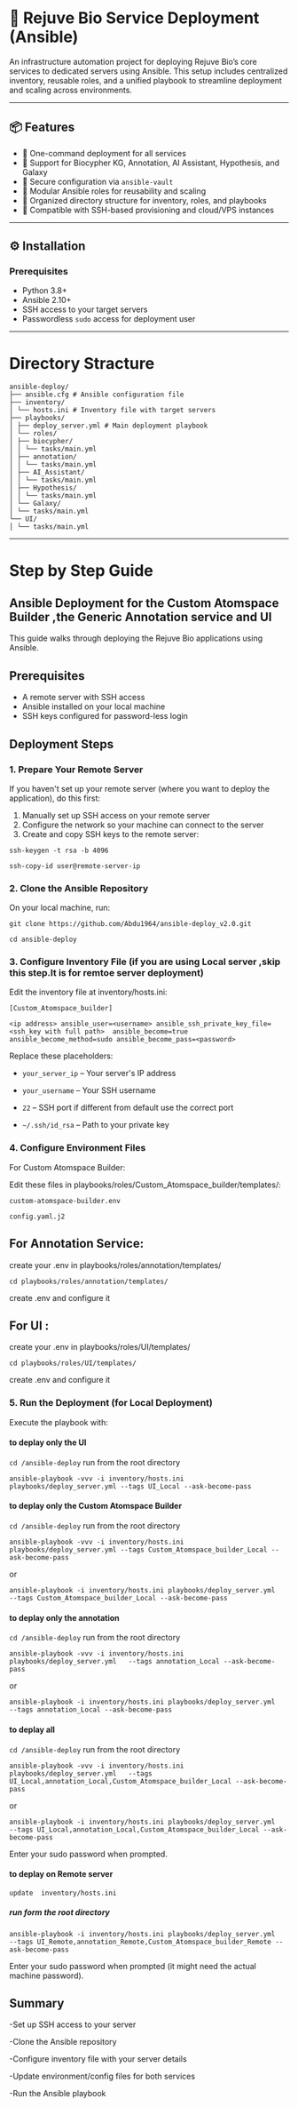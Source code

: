 # 🧠 Rejuve Bio Service Deployment (Ansible)

An infrastructure automation project for deploying Rejuve Bio’s core services to dedicated servers using Ansible. This setup includes centralized inventory, reusable roles, and a unified playbook to streamline deployment and scaling across environments.

---

## 📦 Features

- 🚀 One-command deployment for all services  
- 🧬 Support for Biocypher KG, Annotation, AI Assistant, Hypothesis, and Galaxy  
- 🔐 Secure configuration via `ansible-vault`  
- 🔁 Modular Ansible roles for reusability and scaling  
- 📂 Organized directory structure for inventory, roles, and playbooks  
- 🧰 Compatible with SSH-based provisioning and cloud/VPS instances  

---

## ⚙️ Installation

### Prerequisites

- Python 3.8+  
- Ansible 2.10+  
- SSH access to your target servers  
- Passwordless `sudo` access for deployment user  

---
# Directory Stracture
```
ansible-deploy/
├── ansible.cfg # Ansible configuration file
├── inventory/
│ └── hosts.ini # Inventory file with target servers
├── playbooks/
│ ├── deploy_server.yml # Main deployment playbook
│ └── roles/
│ ├── biocypher/
│ │ └── tasks/main.yml
│ ├── annotation/
│ │ └── tasks/main.yml
│ ├── AI_Assistant/
│ │ └── tasks/main.yml
│ ├── Hypothesis/
│ │ └── tasks/main.yml
│ └── Galaxy/
│ └── tasks/main.yml
└── UI/
│ └── tasks/main.yml
```

---
# Step by Step Guide

## Ansible Deployment for the  Custom Atomspace Builder ,the Generic Annotation service and UI

This guide walks through deploying the Rejuve Bio applications using Ansible.

## Prerequisites

- A remote server with SSH access
- Ansible installed on your local machine
- SSH keys configured for password-less login

## Deployment Steps

### 1. Prepare Your Remote Server

If you haven't set up your remote server (where you want to deploy the application), do this first:

1. Manually set up SSH access on your remote server
2. Configure the network so your machine can connect to the server
3. Create and copy SSH keys to the remote server:

```ssh-keygen -t rsa -b 4096```

```ssh-copy-id user@remote-server-ip```

### 2. Clone the Ansible Repository
On your local machine, run:

```git clone https://github.com/Abdu1964/ansible-deploy_v2.0.git```

```cd ansible-deploy```
### 3. Configure Inventory File (if you are using Local server ,skip this step.It is for remtoe server deployment)
Edit the inventory file at inventory/hosts.ini:

```[Custom_Atomspace_builder]```

```<ip address> ansible_user=<username> ansible_ssh_private_key_file=<ssh_key with full path>  ansible_become=true ansible_become_method=sudo ansible_become_pass=<password>```

Replace these placeholders:

- `your_server_ip` – Your server's IP address

- `your_username` – Your SSH username

- `22` – SSH port if different from default use the correct port

- `~/.ssh/id_rsa` – Path to your private key


### 4. Configure Environment Files
For Custom Atomspace Builder:

Edit these files in playbooks/roles/Custom_Atomspace_builder/templates/:

```custom-atomspace-builder.env```

```config.yaml.j2```

## For Annotation Service:
create your  .env in playbooks/roles/annotation/templates/

```cd playbooks/roles/annotation/templates/```

create .env and configure it

## For UI :
create your  .env in playbooks/roles/UI/templates/

```cd playbooks/roles/UI/templates/```

create .env and configure it

### 5. Run the Deployment (for Local Deployment)
Execute the playbook with:
#### to deplay only the UI

```cd /ansible-deploy``` run from the root directory

```ansible-playbook -vvv -i inventory/hosts.ini playbooks/deploy_server.yml --tags UI_Local --ask-become-pass```

#### to deplay only the Custom Atomspace Builder

```cd /ansible-deploy``` run from the root directory

```ansible-playbook -vvv -i inventory/hosts.ini playbooks/deploy_server.yml --tags Custom_Atomspace_builder_Local --ask-become-pass```

or

```ansible-playbook -i inventory/hosts.ini playbooks/deploy_server.yml   --tags Custom_Atomspace_builder_Local --ask-become-pass```

#### to deplay only the annotation

```cd /ansible-deploy``` run from the root directory

```ansible-playbook -vvv -i inventory/hosts.ini playbooks/deploy_server.yml   --tags annotation_Local --ask-become-pass```

or

```ansible-playbook -i inventory/hosts.ini playbooks/deploy_server.yml   --tags annotation_Local --ask-become-pass```


#### to deplay all
```cd /ansible-deploy``` run from the root directory

```ansible-playbook -vvv -i inventory/hosts.ini playbooks/deploy_server.yml   --tags UI_Local,annotation_Local,Custom_Atomspace_builder_Local --ask-become-pass```

or

```ansible-playbook -i inventory/hosts.ini playbooks/deploy_server.yml   --tags UI_Local,annotation_Local,Custom_Atomspace_builder_Local --ask-become-pass```

Enter your sudo password when prompted.

#### to deplay on Remote server

```update  inventory/hosts.ini```

##### run form the root directory

```ansible-playbook -i inventory/hosts.ini playbooks/deploy_server.yml   --tags UI_Remote,annotation_Remote,Custom_Atomspace_builder_Remote --ask-become-pass```

Enter your sudo password when prompted (it might need the actual machine password).

## Summary
-Set up SSH access to your server

-Clone the Ansible repository

-Configure inventory file with your server details

-Update environment/config files for both services

-Run the Ansible playbook







